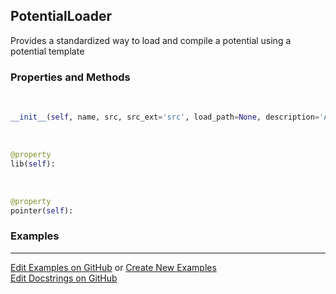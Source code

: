 ## <a id="RynLib.PlzNumbers.PotentialLoader.PotentialLoader">PotentialLoader</a>
Provides a standardized way to load and compile a potential using a potential template

### Properties and Methods
<a id="RynLib.PlzNumbers.PotentialLoader.PotentialLoader.__init__" class="docs-object-method">&nbsp;</a>
```python
__init__(self, name, src, src_ext='src', load_path=None, description='A compiled potential', version='1.0.0', include_dirs=None, linked_libs=None, macros=None, source_files=None, build_script=None, requires_make=False, out_dir=None, python_potential=False, cleanup_build=True, pointer_name=None): 
```

<a id="RynLib.PlzNumbers.PotentialLoader.PotentialLoader.lib" class="docs-object-method">&nbsp;</a>
```python
@property
lib(self): 
```

<a id="RynLib.PlzNumbers.PotentialLoader.PotentialLoader.pointer" class="docs-object-method">&nbsp;</a>
```python
@property
pointer(self): 
```

### Examples


___

[Edit Examples on GitHub](https://github.com/McCoyGroup/References/edit/gh-pages/Documentation/examples/RynLib/PlzNumbers/PotentialLoader/PotentialLoader.md) or 
[Create New Examples](https://github.com/McCoyGroup/References/new/gh-pages/?filename=Documentation/examples/RynLib/PlzNumbers/PotentialLoader/PotentialLoader.md) <br/>
[Edit Docstrings on GitHub](https://github.com/McCoyGroup/RynLib/edit/master/PlzNumbers/PotentialLoader.py?message=Update%20Docs)